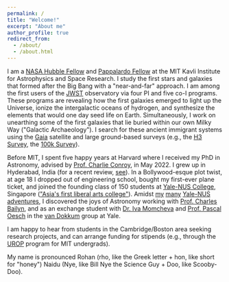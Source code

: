 ```yaml
---
permalink: /
title: "Welcome!"
excerpt: "About me"
author_profile: true
redirect_from: 
  - /about/
  - /about.html
---
```


I am a <a href="https://www.stsci.edu/stsci-research/fellowships/nasa-hubble-fellowship-program/2022-nhfp-fellows#section-84f87278-f121-46fb-b6e4-bd8fcb0dd292" target="_blank">NASA Hubble Fellow</a> and <a href="https://physics.mit.edu/research/pappalardo-fellowships-in-physics/" target="_blank">Pappalardo Fellow</a> at the MIT Kavli Institute for Astrophysics and Space Research. I study the first stars and galaxies that formed after the Big Bang with a "near-and-far" approach. I am among the first users of the  <a href="https://www.jwst.nasa.gov/" target="_blank">JWST</a> observatory via four PI and five co-I programs. These programs are revealing how the first galaxies emerged to light up the Universe, ionize the intergalactic oceans of hydrogen, and synthesize the elements that would one day seed life on Earth. Simultaneously, I work on unearthing some of the first galaxies that lie buried within our own Milky Way ("Galactic Archaeology"). I search for these ancient immigrant systems using the <a href="https://sci.esa.int/web/gaia" target="_blank">Gaia</a> satellite and large ground-based surveys (e.g., the <a href="http://h3survey.rc.fas.harvard.edu/" target="_blank">H3 Survey</a>, the <a href="https://ui.adsabs.harvard.edu/abs/2023ApJ...956..110C/abstract" target="_blank"> 100k Survey</a>).

Before MIT, I spent five happy years at Harvard where I received my PhD in Astronomy, advised by <a href="https://scholar.harvard.edu/cconroy" target="_blank">Prof. Charlie Conroy</a>, in May 2022. I grew up in Hyderabad, India (for a recent review, <a href="https://www.youtube.com/watch?v=RWNV82AqFoE" target="_blank">see</a>). In a Bollywood-esque plot twist, at age 18 I dropped out of engineering school, bought my first-ever plane ticket, and joined the founding class of 150 students at <a href="https://www.yale-nus.edu.sg/about/vision-and-mission/" target="_blank">Yale-NUS College</a>, Singapore (<a href="https://harvardmagazine.com/2017/07/an-educated-core" target="_blank">"Asia's first liberal arts college"</a>). Amidst <a href="https://www.yale-nus.edu.sg/newsroom/10-may-2016-a-love-affair-with-trivia/">my</a> <a href="https://yaledailynews.com/blog/2015/09/16/y-nus-students-create-elections-survey/" target="_blank">many</a> <a href="https://www.instagram.com/yalenuscollege/p/BK5xNvcj6u6/?hl=en" target="_blank">Yale-NUS</a> <a href="https://www.yale-nus.edu.sg/newsroom/20-may-2015-singaporean-poet-alvin-pang-teaches-at-yale-nus/" target="_blank">adventures</a>, I discovered the joys of Astronomy working with <a href="http://www.astro.yale.edu/bailyn/" target="_blank">Prof. Charles Bailyn</a>, and as an exchange student with <a href="https://www2.mpia-hd.mpg.de/~momcheva/" target="_blank">Dr. Iva Momcheva</a> and <a href="https://www.unige.ch/sciences/astro/cosmicdawn/team/pascal-oesch" target="_blank">Prof. Pascal Oesch</a> in the <a href="https://www.pietervandokkum.com/" target="_blank">van Dokkum</a> group at Yale.

I am happy to hear from students in the Cambridge/Boston area seeking research projects, and can arrange funding for stipends (e.g., through the <a href="https://urop.mit.edu/" target="_blank">UROP</a> program for MIT undergrads).

My name is pronounced Rohan (rho, like the Greek letter + hon, like short for "honey") Naidu (Nye, like Bill Nye the Science Guy + Doo, like Scooby-Doo).
